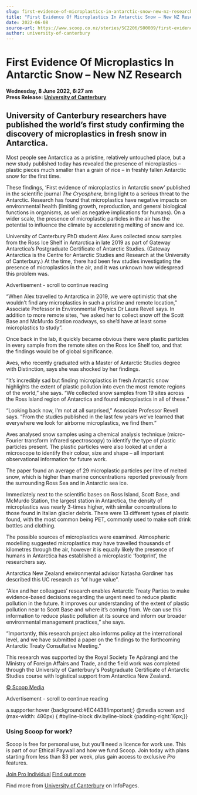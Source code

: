 ```yaml
---
slug: first-evidence-of-microplastics-in-antarctic-snow-new-nz-research
title: "First Evidence Of Microplastics In Antarctic Snow – New NZ Research"
date: 2022-06-08
source-url: https://www.scoop.co.nz/stories/SC2206/S00009/first-evidence-of-microplastics-in-antarctic-snow-new-nz-research.htm
author: university-of-canterbury
---
```

First Evidence Of Microplastics In Antarctic Snow – New NZ Research
===================================================================

**Wednesday, 8 June 2022, 6:27 am**  
**Press Release: [University of Canterbury](https://info.scoop.co.nz/University_of_Canterbury)**

University of Canterbury researchers have published the world’s first study confirming the discovery of microplastics in fresh snow in Antarctica.
--------------------------------------------------------------------------------------------------------------------------------------------------

Most people see Antarctica as a pristine, relatively untouched place, but a new study published today has revealed the presence of microplastics – plastic pieces much smaller than a grain of rice – in freshly fallen Antarctic snow for the first time.

These findings, ‘First evidence of microplastics in Antarctic snow’ published in the scientific journal _The Cryosphere,_ bring light to a serious threat to the Antarctic. Research has found that microplastics have negative impacts on environmental health (limiting growth, reproduction, and general biological functions in organisms, as well as negative implications for humans). On a wider scale, the presence of microplastic particles in the air has the potential to influence the climate by accelerating melting of snow and ice.

University of Canterbury PhD student Alex Aves collected snow samples from the Ross Ice Shelf in Antarctica in late 2019 as part of Gateway Antarctica’s Postgraduate Certificate of Antarctic Studies. (Gateway Antarctica is the Centre for Antarctic Studies and Research at the University of Canterbury.) At the time, there had been few studies investigating the presence of microplastics in the air, and it was unknown how widespread this problem was.

Advertisement - scroll to continue reading





“When Alex travelled to Antarctica in 2019, we were optimistic that she wouldn’t find any microplastics in such a pristine and remote location,” Associate Professor in Environmental Physics Dr Laura Revell says. In addition to more remote sites, “we asked her to collect snow off the Scott Base and McMurdo Station roadways, so she’d have at least some microplastics to study”.

Once back in the lab, it quickly became obvious there were plastic particles in every sample from the remote sites on the Ross Ice Shelf too, and that the findings would be of global significance.

Aves, who recently graduated with a Master of Antarctic Studies degree with Distinction, says she was shocked by her findings.

“It’s incredibly sad but finding microplastics in fresh Antarctic snow highlights the extent of plastic pollution into even the most remote regions of the world,” she says. “We collected snow samples from 19 sites across the Ross Island region of Antarctica and found microplastics in all of these.”

“Looking back now, I’m not at all surprised,” Associate Professor Revell says. “From the studies published in the last few years we’ve learned that everywhere we look for airborne microplastics, we find them.”

Aves analysed snow samples using a chemical analysis technique (micro-Fourier transform infrared spectroscopy) to identify the type of plastic particles present. The plastic particles were also looked at under a microscope to identify their colour, size and shape – all important observational information for future work.

The paper found an average of 29 microplastic particles per litre of melted snow, which is higher than marine concentrations reported previously from the surrounding Ross Sea and in Antarctic sea ice.

Immediately next to the scientific bases on Ross Island, Scott Base, and McMurdo Station, the largest station in Antarctica, the density of microplastics was nearly 3-times higher, with similar concentrations to those found in Italian glacier debris. There were 13 different types of plastic found, with the most common being PET, commonly used to make soft drink bottles and clothing.

The possible sources of microplastics were examined. Atmospheric modelling suggested microplastics may have travelled thousands of kilometres through the air, however it is equally likely the presence of humans in Antarctica has established a microplastic ‘footprint’, the researchers say.

Antarctica New Zealand environmental advisor Natasha Gardiner has described this UC research as “of huge value”.

“Alex and her colleagues’ research enables Antarctic Treaty Parties to make evidence-based decisions regarding the urgent need to reduce plastic pollution in the future. It improves our understanding of the extent of plastic pollution near to Scott Base and where it’s coming from. We can use this information to reduce plastic pollution at its source and inform our broader environmental management practices,” she says.

“Importantly, this research project also informs policy at the international level, and we have submitted a paper on the findings to the forthcoming Antarctic Treaty Consultative Meeting.”

This research was supported by the Royal Society Te Apārangi and the Ministry of Foreign Affairs and Trade, and the field work was completed through the University of Canterbury's Postgraduate Certificate of Antarctic Studies course with logistical support from Antarctica New Zealand.

[© Scoop Media](http://www.scoop.co.nz/about/terms.html)  

Advertisement - scroll to continue reading



a.supporter:hover {background:#EC4438!important;} @media screen and (max-width: 480px) { #byline-block div.byline-block {padding-right:16px;}}

### Using Scoop for work?

Scoop is free for personal use, but you’ll need a licence for work use. This is part of our Ethical Paywall and how we fund Scoop. Join today with plans starting from less than $3 per week, plus gain access to exclusive _Pro_ features.  
  
[Join Pro Individual](https://pro.scoop.co.nz/Individual/?from=ProIn24) [Find out more](https://pro.scoop.co.nz/using-scoop-for-work/?from=ProIn24)

Find more from [University of Canterbury](https://info.scoop.co.nz/University_of_Canterbury) on InfoPages.